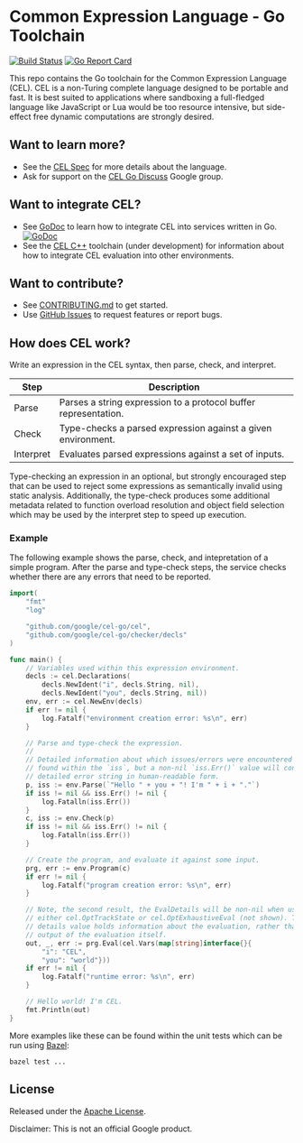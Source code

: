 # Common Expression Language - Go Toolchain

[![Build Status](https://travis-ci.org/google/cel-go.svg?branch=master)](https://travis-ci.org/google/cel-go) [![Go Report Card](https://goreportcard.com/badge/github.com/google/cel-go)](https://goreportcard.com/report/github.com/google/cel-go)

This repo contains the Go toolchain for the Common Expression Language (CEL).
CEL is a non-Turing complete language designed to be portable and fast. It is
best suited to  applications where sandboxing a full-fledged language like
JavaScript or Lua would be too resource intensive, but side-effect free dynamic
computations are strongly desired.

## Want to learn more?

* See the [CEL Spec][1] for more details about the language.
* Ask for support on the [CEL Go Discuss][2] Google group.

## Want to integrate CEL?

* See [GoDoc][6] to learn how to integrate CEL into services written in Go.
  [![GoDoc](https://godoc.org/github.com/google/cel-go?status.svg)][6]
* See the [CEL C++][3] toolchain (under development) for information about how
  to integrate CEL evaluation into other environments.

## Want to contribute?

* See [CONTRIBUTING.md](./CONTRIBUTING.md) to get started.
* Use [GitHub Issues][4] to request features or report bugs.

## How does CEL work?

Write an expression in the CEL syntax, then parse, check, and interpret.

| Step      | Description                                                    |
|-----------|----------------------------------------------------------------|
| Parse     | Parses a string expression to a protocol buffer representation.|
| Check     | Type-checks a parsed expression against a given environment.   |
| Interpret | Evaluates parsed expressions against a set of inputs.          |      |

Type-checking an expression in an optional, but strongly encouraged step that
can be used to reject some expressions as semantically invalid using static
analysis. Additionally, the type-check produces some additional metadata
related to function overload resolution and object field selection which may
be used by the interpret step to speed up execution.

### Example

The following example shows the parse, check, and intepretation of a simple
program. After the parse and type-check steps, the service checks whether there
are any errors that need to be reported.

```go
import(
	"fmt"
	"log"

	"github.com/google/cel-go/cel",
	"github.com/google/cel-go/checker/decls"
)

func main() {
	// Variables used within this expression environment.
	decls := cel.Declarations(
		decls.NewIdent("i", decls.String, nil),
		decls.NewIdent("you", decls.String, nil))
	env, err := cel.NewEnv(decls)
	if err != nil {
		log.Fatalf("environment creation error: %s\n", err)
	}

	// Parse and type-check the expression.
	//
	// Detailed information about which issues/errors were encountered may be
	// found within the `iss`, but a non-nil `iss.Err()` value will contain a
	// detailed error string in human-readable form.
	p, iss := env.Parse(`"Hello " + you + "! I'm " + i + "."`)
	if iss != nil && iss.Err() != nil {
		log.Fatalln(iss.Err())
	}
	c, iss := env.Check(p)
	if iss != nil && iss.Err() != nil {
		log.Fatalln(iss.Err())
	}

	// Create the program, and evaluate it against some input.
	prg, err := env.Program(c)
	if err != nil {
		log.Fatalf("program creation error: %s\n", err)
	}

	// Note, the second result, the EvalDetails will be non-nil when using
	// either cel.OptTrackState or cel.OptExhaustiveEval (not shown). The
	// details value holds information about the evaluation, rather than the
	// output of the evaluation itself.
	out, _, err := prg.Eval(cel.Vars(map[string]interface{}{
		"i": "CEL",
		"you": "world"}))
	if err != nil {
		log.Fatalf("runtime error: %s\n", err)
	}

	// Hello world! I'm CEL.
	fmt.Println(out)
}
```

More examples like these can be found within the unit tests which can be run
using [Bazel][5]:

```
bazel test ...
```

## License

Released under the [Apache License](LICENSE).

Disclaimer: This is not an official Google product.

[1]:  https://github.com/google/cel-spec
[2]:  https://groups.google.com/forum/#!forum/cel-go-discuss
[3]:  https://github.com/google/cel-cpp
[4]:  https://github.com/google/cel-go/issues
[5]:  https://bazel.build
[6]:  https://godoc.org/github.com/google/cel-go
